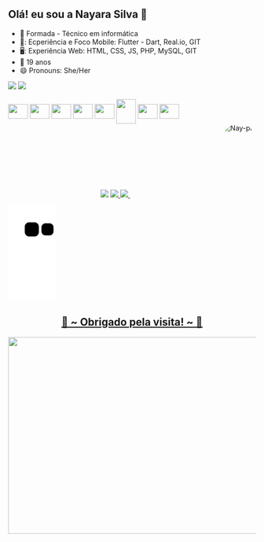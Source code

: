 ## Olá! eu sou a Nayara Silva 👋
 
- 🌱 Formada - Técnico em informática
- 📱: Ecperiência e Foco Mobile: Flutter - Dart, Real.io, GIT
- 🖥️: Experiência Web: HTML, CSS, JS, PHP, MySQL, GIT
- 🎉 19 anos
- 😄 Pronouns: She/Her

<div style="display: inline_block>
<a href="https://www.instagram.com/nayara.silva.s/" target="_blank">
<img src="https://img.shields.io/badge/-Instagram-%23E4405F?style=for-the-badge&logo=instagram&logoColor=white" 
target="_blank"></a>

<a href="https://www.linkedin.com/in/nayara-silva-6b5957230" target="_blank">
<img src="https://img.shields.io/badge/-LinkedIn-%230077B5?style=for-the-badge&logo=linkedin&logoColor=white" 
target="_blank"></a>

</div>

<div style="display: inline_block"><br>
    <img align="center" alt="" height="30" width="40" src="https://cdn.jsdelivr.net/gh/devicons/devicon/icons/html5/html5-original.svg">
    <img align="center" alt="" height="30" width="40" src="https://cdn.jsdelivr.net/gh/devicons/devicon/icons/css3/css3-original.svg">
    <img align="center" alt="" height="30" width="40" src="https://cdn.jsdelivr.net/gh/devicons/devicon/icons/javascript/javascript-original.svg">
    <img align="center" alt="" height="30" width="40" src="https://cdn.jsdelivr.net/gh/devicons/devicon/icons/dart/dart-original.svg">
    <img align="center" alt="" height="30" width="40" src="https://cdn.jsdelivr.net/gh/devicons/devicon/icons/flutter/flutter-original.svg">
    <img align="center" alt="" height="50" width="40" src="https://cdn.jsdelivr.net/gh/devicons/devicon/icons/php/php-original.svg">
    <img align="center" alt="" height="30" width="40" src="https://cdn.jsdelivr.net/gh/devicons/devicon/icons/mysql/mysql-original.svg">
    <img align="center" alt="" height="30" width="40" src="https://cdn.jsdelivr.net/gh/devicons/devicon/icons/github/github-original.svg">
 </div>

 <div align="center">
 <img height="150em" src="https://github-readme-stats.vercel.app/api/top-langs/?username=NayaraSilvaS&layout=compact&langs_count=7&theme=dracula"/>
 
 <img align="right" src="https://user-images.githubusercontent.com/99221251/153727272-794fc968-2571-4e6e-b821-b5ecc85733d3.gif" alt="Nay-pic" height="150" style="border-radius:50px;">
  
  <a href="https://github.com/NayaraSilvaS">
  
  <img height="150em" src="https://github-readme-stats.vercel.app/api?username=NayaraSilvaS&show_icons=true&theme=dracula&include_all_commits=true&count_private=true"/>
        <img height="150em" src="http://github-readme-streak-stats.herokuapp.com?user=NayaraSilvaS&theme=dracula&hide_border=false&date_format=j%2Fn%5B%2FY%5D"/>
<img height="150em" src"https://github-profile-trophy.vercel.app/?username=ryo-ma&no-bg=true">
</div>
 
  ![Snake animation](https://github.com/NayaraSilvaS/NayaraSilvaS/blob/output/github-contribution-grid-snake.svg)
   
   <div>
<h2 align="center">💖 ~ Obrigado pela visita! ~ 💖</h2>
<div align="center">
<img align="center" src="https://c.tenor.com/0yFD9ZSUcusAAAAC/02-zero-two.gif" height="400" width="850" > <br>
</div>
